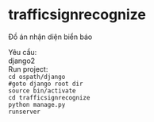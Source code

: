 # trafficsignrecognize
Đồ án nhận diện biển báo

Yêu cầu:<br>
django2<br>
Run project:<br>
<code>cd ospath/django   #goto django root dir</code> <br>
<code>source bin/activate</code><br>
<code>cd trafficsignrecognize </code><br>
<code>python manage.py runserver</code><br>

  
